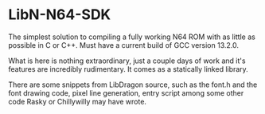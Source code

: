 # LibN-N64-SDK
The simplest solution to compiling a fully working N64 ROM with as little as possible in C or C++. Must have a current build of GCC version 13.2.0.

What is here is nothing extraordinary, just a couple days of work and it's features are incredibly rudimentary.
It comes as a statically linked library. 

There are some snippets from LibDragon source, such as the font.h and the font drawing code, pixel line generation, entry script among some other code Rasky or Chillywilly may have wrote.
